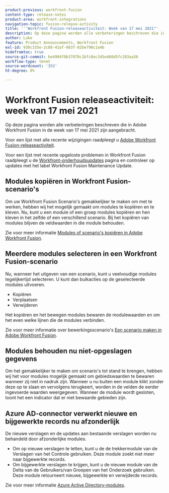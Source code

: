 ```yaml
---
product-previous: workfront-fusion
content-type: release-notes
product-area: workfront-integrations
navigation-topic: fusion-release-activity
title: '''Workfront Fusion-releaseactiviteit: Week van 17 mei 2021"'
description: Op deze pagina worden alle verbeteringen beschreven die in Adobe Workfront Fusion in de week van 17 mei 2021 zijn aangebracht.
author: Luke
feature: Product Announcements, Workfront Fusion
exl-id: 930c335e-2c88-41af-983f-82be790c1a4b
hidefromtoc: true
source-git-commit: be4904f0b37870c1bfc8ec345e468d5fc283aa36
workflow-type: tm+mt
source-wordcount: '353'
ht-degree: 0%

---
```


# Workfront Fusion releaseactiviteit: week van 17 mei 2021

Op deze pagina worden alle verbeteringen beschreven die in Adobe Workfront Fusion in de week van 17 mei 2021 zijn aangebracht.

Voor een lijst met alle recente wijzigingen raadpleegt u [Adobe Workfront Fusion-releaseactiviteit](../../../product-announcements/product-releases/fusion-release-activity/fusion-release-activity.md).

Voor een lijst met recente opgeloste problemen in Workfront Fusion raadpleegt u de [Workfront-onderhoudsupdates](https://one.workfront.com/s/article/Workfront-Maintenance-Updates-1882317350) pagina en controleer op updates met het label Workfront Fusion Maintenance Update.

## Modules kopiëren in Workfront Fusion-scenario&#39;s

Om uw Workfront Fusion Scenario&#39;s gemakkelijker te maken om met te werken, hebben wij het mogelijk gemaakt om modules te kopiëren en te kleven. Nu, kunt u een module of een groep modules kopiëren en hen kleven in het zelfde of een verschillend scenario. Bij het kopiëren van modules blijven de veldwaarden in die module behouden.

Zie voor meer informatie [Modules of scenario&#39;s kopiëren in Adobe Workfront Fusion](../../../workfront-fusion/scenarios/copy-modules-or-scenarios.md).

## Meerdere modules selecteren in een Workfront Fusion-scenario

Nu, wanneer het uitgeven van een scenario, kunt u veelvoudige modules tegelijkertijd selecteren. U kunt dan bulkacties op de geselecteerde modules uitvoeren.

* Kopiëren
* Verplaatsen
* Verwijderen

Het kopiëren en het bewegen modules bewaren de modulewaarden en om het even welke lijnen die de modules verbinden.

Zie voor meer informatie over bewerkingsscenario&#39;s [Een scenario maken in Adobe Workfront Fusion](../../../workfront-fusion/scenarios/create-a-scenario.md).

## Modules behouden nu niet-opgeslagen gegevens

Om het gemakkelijker te maken om scenario&#39;s tot stand te brengen, hebben wij het voor modules mogelijk gemaakt om gebiedswaarden te bewaren wanneer zij niet in nadruk zijn. Wanneer u nu buiten een module klikt zonder deze op te slaan en vervolgens terugkeert, worden in de velden de eerder ingevoerde waarden weergegeven. Wanneer de module wordt gesloten, toont het een indicator dat er niet bewaarde gebieden zijn.

## Azure AD-connector verwerkt nieuwe en bijgewerkte records nu afzonderlijk

De nieuwe verslagen en de updates aan bestaande verslagen worden nu behandeld door afzonderlijke modules.

* Om op nieuwe verslagen te letten, kunt u de de trekkermodule van de Verslagen van het Controle gebruiken. Deze module zoekt niet meer naar bijgewerkte records.
* Om bijgewerkte verslagen te krijgen, kunt u de nieuwe module van de Delta van de Gebruikers/van Groepen van het Onderzoek gebruiken. Deze module retourneert nieuwe, bijgewerkte en verwijderde records.

Zie voor meer informatie [Azure Active Directory-modules](../../../workfront-fusion/apps-and-their-modules/azure-ad-modules.md).
